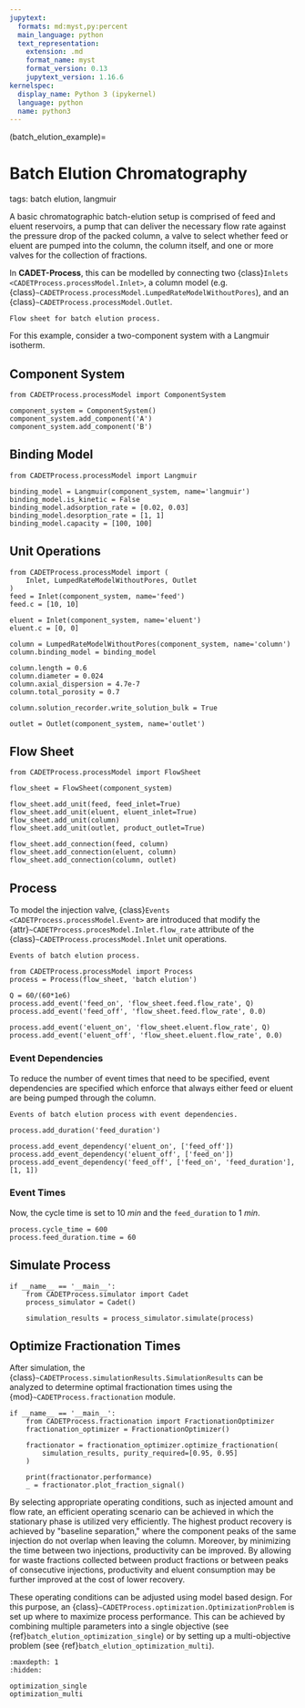```yaml
---
jupytext:
  formats: md:myst,py:percent
  main_language: python
  text_representation:
    extension: .md
    format_name: myst
    format_version: 0.13
    jupytext_version: 1.16.6
kernelspec:
  display_name: Python 3 (ipykernel)
  language: python
  name: python3
---
```


(batch_elution_example)=
# Batch Elution Chromatography
tags: batch elution, langmuir

A basic chromatographic batch-elution setup is comprised of feed and eluent reservoirs, a pump that can deliver the necessary flow rate against the pressure drop of the packed column, a valve to select whether feed or eluent are pumped into the column, the column itself, and one or more valves for the collection of fractions.

In **CADET-Process**, this can be modelled by connecting two {class}`Inlets <CADETProcess.processModel.Inlet>`, a column model (e.g. {class}`~CADETProcess.processModel.LumpedRateModelWithoutPores`), and an {class}`~CADETProcess.processModel.Outlet`.

```{figure} ./figures/flow_sheet.svg
Flow sheet for batch elution process.
```

For this example, consider a two-component system with a Langmuir isotherm.

## Component System

```{code-cell} ipython3
from CADETProcess.processModel import ComponentSystem

component_system = ComponentSystem()
component_system.add_component('A')
component_system.add_component('B')
```

## Binding Model

```{code-cell} ipython3
from CADETProcess.processModel import Langmuir

binding_model = Langmuir(component_system, name='langmuir')
binding_model.is_kinetic = False
binding_model.adsorption_rate = [0.02, 0.03]
binding_model.desorption_rate = [1, 1]
binding_model.capacity = [100, 100]
```

## Unit Operations

```{code-cell} ipython3
from CADETProcess.processModel import (
    Inlet, LumpedRateModelWithoutPores, Outlet
)
feed = Inlet(component_system, name='feed')
feed.c = [10, 10]

eluent = Inlet(component_system, name='eluent')
eluent.c = [0, 0]

column = LumpedRateModelWithoutPores(component_system, name='column')
column.binding_model = binding_model

column.length = 0.6
column.diameter = 0.024
column.axial_dispersion = 4.7e-7
column.total_porosity = 0.7

column.solution_recorder.write_solution_bulk = True

outlet = Outlet(component_system, name='outlet')
```

## Flow Sheet

```{code-cell} ipython3
from CADETProcess.processModel import FlowSheet

flow_sheet = FlowSheet(component_system)

flow_sheet.add_unit(feed, feed_inlet=True)
flow_sheet.add_unit(eluent, eluent_inlet=True)
flow_sheet.add_unit(column)
flow_sheet.add_unit(outlet, product_outlet=True)

flow_sheet.add_connection(feed, column)
flow_sheet.add_connection(eluent, column)
flow_sheet.add_connection(column, outlet)
```

## Process
To model the injection valve, {class}`Events <CADETProcess.processModel.Event>` are introduced that modify the {attr}`~CADETProcess.procesModel.Inlet.flow_rate` attribute of the {class}`~CADETProcess.processModel.Inlet` unit operations.

```{figure} ./figures/events.svg
Events of batch elution process.
```

```{code-cell} ipython3
from CADETProcess.processModel import Process
process = Process(flow_sheet, 'batch elution')

Q = 60/(60*1e6)
process.add_event('feed_on', 'flow_sheet.feed.flow_rate', Q)
process.add_event('feed_off', 'flow_sheet.feed.flow_rate', 0.0)

process.add_event('eluent_on', 'flow_sheet.eluent.flow_rate', Q)
process.add_event('eluent_off', 'flow_sheet.eluent.flow_rate', 0.0)
```

### Event Dependencies
To reduce the number of event times that need to be specified, event dependencies are specified which enforce that always either feed or eluent are being pumped through the column.

```{figure} ./figures/event_dependencies.svg
Events of batch elution process with event dependencies.
```

```{code-cell} ipython3
process.add_duration('feed_duration')

process.add_event_dependency('eluent_on', ['feed_off'])
process.add_event_dependency('eluent_off', ['feed_on'])
process.add_event_dependency('feed_off', ['feed_on', 'feed_duration'], [1, 1])
```

### Event Times
Now, the cycle time is set to $10~min$ and the `feed_duration` to $1~min$.

```{code-cell} ipython3
process.cycle_time = 600
process.feed_duration.time = 60
```

## Simulate Process

```{code-cell} ipython3
if __name__ == '__main__':
    from CADETProcess.simulator import Cadet
    process_simulator = Cadet()

    simulation_results = process_simulator.simulate(process)
```

## Optimize Fractionation Times
After simulation, the {class}`~CADETProcess.simulationResults.SimulationResults` can be analyzed to determine optimal fractionation times using the {mod}`~CADETProcess.fractionation` module.

```{code-cell} ipython3
if __name__ == '__main__':
    from CADETProcess.fractionation import FractionationOptimizer
    fractionation_optimizer = FractionationOptimizer()

    fractionator = fractionation_optimizer.optimize_fractionation(
        simulation_results, purity_required=[0.95, 0.95]
    )

    print(fractionator.performance)
    _ = fractionator.plot_fraction_signal()
```

By selecting appropriate operating conditions, such as injected amount and flow rate, an efficient operating scenario can be achieved in which the stationary phase is utilized very efficiently.
The highest product recovery is achieved by "baseline separation," where the component peaks of the same injection do not overlap when leaving the column.
Moreover, by minimizing the time between two injections, productivity can be improved.
By allowing for waste fractions collected between product fractions or between peaks of consecutive injections, productivity and eluent consumption may be further improved at the cost of lower recovery.

These operating conditions can be adjusted using model based design.
For this purpose, an {class}`~CADETProcess.optimization.OptimizationProblem` is set up where to maximize process performance.
This can be achieved by combining multiple parameters into a single objective (see {ref}`batch_elution_optimization_single`) or by setting up a multi-objective problem (see {ref}`batch_elution_optimization_multi`).


```{toctree}
:maxdepth: 1
:hidden:

optimization_single
optimization_multi
```
